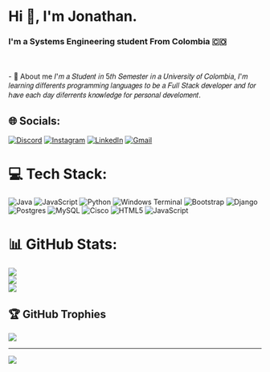 # Hi 👋, I'm Jonathan.
<h3>I'm a Systems Engineering student From Colombia 🇨🇴</h3>
<br><br>
- 💬 About me 𝐼'𝑚 𝑎 𝑆𝑡𝑢𝑑𝑒𝑛𝑡 𝑖𝑛 5𝑡ℎ 𝑆𝑒𝑚𝑒𝑠𝑡𝑒𝑟 𝑖𝑛 𝑎 𝑈𝑛𝑖𝑣𝑒𝑟𝑠𝑖𝑡𝑦 𝑜𝑓 𝐶𝑜𝑙𝑜𝑚𝑏𝑖𝑎, 𝐼'𝑚 𝑙𝑒𝑎𝑟𝑛𝑖𝑛𝑔 𝑑𝑖𝑓𝑓𝑒𝑟𝑒𝑛𝑡𝑠 𝑝𝑟𝑜𝑔𝑟𝑎𝑚𝑚𝑖𝑛𝑔 𝑙𝑎𝑛𝑔𝑢𝑎𝑔𝑒𝑠 ​​𝑡𝑜 𝑏𝑒 𝑎 𝐹𝑢𝑙𝑙 𝑆𝑡𝑎𝑐𝑘 𝑑𝑒𝑣𝑒𝑙𝑜𝑝𝑒𝑟 𝑎𝑛𝑑 𝑓𝑜𝑟 ℎ𝑎𝑣𝑒 𝑒𝑎𝑐ℎ 𝑑𝑎𝑦 𝑑𝑖𝑓𝑒𝑟𝑟𝑒𝑛𝑡𝑠 𝑘𝑛𝑜𝑤𝑙𝑒𝑑𝑔𝑒 𝑓𝑜𝑟 𝑝𝑒𝑟𝑠𝑜𝑛𝑎𝑙 𝑑𝑒𝑣𝑒𝑙𝑜𝑚𝑒𝑛𝑡.


## 🌐 Socials:
[![Discord](https://img.shields.io/badge/Discord-7289DA?style=for-the-badge&logo=discord&logoColor=white)](https://discord.com/channels/@jonnathan__) 
[![Instagram](https://img.shields.io/badge/Instagram-E4405F?style=for-the-badge&logo=instagram&logoColor=white)](https://instagram.com/jonathansteven__) 
[![LinkedIn](https://img.shields.io/badge/LinkedIn-blue?style=for-the-badge&logo=linkedin&logoColor=white)](https://www.linkedin.com/in/jonathan-gelvez-ab3bb4283/) 
[![Gmail](https://img.shields.io/badge/Email-red?style=for-the-badge&logo=mail.ru)](mailto:jonathangelvez03@gmail.com)

# 💻 Tech Stack:
![Java](https://img.shields.io/badge/java-%23ED8B00.svg?style=for-the-badge&logo=openjdk&logoColor=white) ![JavaScript](https://img.shields.io/badge/javascript-%23323330.svg?style=for-the-badge&logo=javascript&logoColor=%23F7DF1E) ![Python](https://img.shields.io/badge/python-3670A0?style=for-the-badge&logo=python&logoColor=ffdd54) ![Windows Terminal](https://img.shields.io/badge/Windows%20Terminal-%234D4D4D.svg?style=for-the-badge&logo=windows-terminal&logoColor=white) ![Bootstrap](https://img.shields.io/badge/bootstrap-%238511FA.svg?style=for-the-badge&logo=bootstrap&logoColor=white) ![Django](https://img.shields.io/badge/django-%23092E20.svg?style=for-the-badge&logo=django&logoColor=white) ![Postgres](https://img.shields.io/badge/postgres-%23316192.svg?style=for-the-badge&logo=postgresql&logoColor=white) ![MySQL](https://img.shields.io/badge/mysql-%2300000f.svg?style=for-the-badge&logo=mysql&logoColor=white) ![Cisco](https://img.shields.io/badge/cisco-%23049fd9.svg?style=for-the-badge&logo=cisco&logoColor=black) ![HTML5](https://img.shields.io/badge/html5-%23E34F26.svg?style=for-the-badge&logo=html5&logoColor=white) ![JavaScript](https://img.shields.io/badge/javascript-%23323330.svg?style=for-the-badge&logo=javascript&logoColor=%23F7DF1E)
# 📊 GitHub Stats:
![](https://github-readme-stats.vercel.app/api?username=JonathanStevenGP&theme=radical&hide_border=false&include_all_commits=true&count_private=true)<br/>
![](https://github-readme-streak-stats.herokuapp.com/?user=JonathanStevenGP&theme=radical&hide_border=false)<br/>
![](https://github-readme-stats.vercel.app/api/top-langs/?username=JonathanStevenGP&theme=radical&hide_border=false&include_all_commits=true&count_private=true&layout=compact)

## 🏆 GitHub Trophies
![](https://github-profile-trophy.vercel.app/?username=JonathanStevenGP&theme=radical&no-frame=false&no-bg=false&margin-w=4)

---
[![](https://visitcount.itsvg.in/api?id=JonathanStevenGP&icon=6&color=1)](https://visitcount.itsvg.in)

<!-- Proudly created with GPRM ( https://gprm.itsvg.in ) -->
